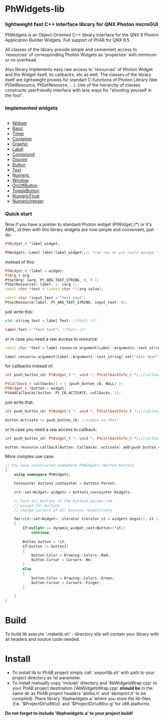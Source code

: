 # PhWidgets-lib

### lightweight fast C++ interface library for QNX Photon microGUI

PhWidgets is an Object-Oriented C++ library interface for the QNX 6 Photon Application Builder Widgets. Full support of PhAB for QNX 6.5 .

All classes of the library provide simple and convenient access to 'resources' of corresponding Photon Widgets as 'properties' with minimum or no overhead. 

Also library implements easy raw access to 'resources' of Photon Widget and the Widget itself, its callbacks, etc as well. The classes of the library itself are lightweight proxies for standart C-functions of Photon Library (like PtSetResource, PtGetResource, ...). Use of the hierarchy of classes constructs userfriendly interface with less ways for "shooting yourself in the foot".


### Implemented widgets ###

 <div class="center">
  <img src="https://oktonion.github.io/PhWidgets-lib/html/class_ph_widgets_1_1_widget.png" usemap="#PhWidgets::Widget_map" alt="">
  <map id="PhWidgets::Widget_map" name="PhWidgets::Widget_map">
<area href="https://oktonion.github.io/PhWidgets-lib/html/class_ph_widgets_1_1_basic.html" title="A superclass of basic resources for most widgets." alt="PhWidgets::Basic" shape="rect" coords="346,56,509,80">
<area href="https://oktonion.github.io/PhWidgets-lib/html/class_ph_widgets_1_1_timer.html" title="A widget that invokes a callback after a given length of time." alt="PhWidgets::Timer" shape="rect" coords="519,56,682,80">
<area href="https://oktonion.github.io/PhWidgets-lib/html/class_ph_widgets_1_1_container.html" title="Layout and geometry management for all container widgets." alt="PhWidgets::Container" shape="rect" coords="173,112,336,136">
<area href="https://oktonion.github.io/PhWidgets-lib/html/class_ph_widgets_1_1_graphic.html" title="Common resources for graphical widgets." alt="PhWidgets::Graphic" shape="rect" coords="346,112,509,136">
<area href="https://oktonion.github.io/PhWidgets-lib/html/class_ph_widgets_1_1_label.html" title="A text, bitmap, or image label." alt="PhWidgets::Label" shape="rect" coords="605,112,768,136">
<area href="class_ph_widgets_1_1_compound.html" title="Superclass for all compound widgets." alt="PhWidgets::Compound" shape="rect" coords="86,168,249,192">
<area href="https://oktonion.github.io/PhWidgets-lib/html/class_ph_widgets_1_1_disjoint.html" title="Superclass for disjoint widgets." alt="PhWidgets::Disjoint" shape="rect" coords="259,168,422,192">
<area href="https://oktonion.github.io/PhWidgets-lib/html/class_ph_widgets_1_1_button.html" title="A button for initiating an action." alt="PhWidgets::Button" shape="rect" coords="519,168,682,192">
<area href="https://oktonion.github.io/PhWidgets-lib/html/class_ph_widgets_1_1_text.html" title="Single-line text." alt="PhWidgets::Text" shape="rect" coords="692,168,855,192">
<area href="https://oktonion.github.io/PhWidgets-lib/html/class_ph_widgets_1_1_numeric.html" title="A superclass for numeric widgets." alt="PhWidgets::Numeric" shape="rect" coords="86,224,249,248">
<area href="https://oktonion.github.io/PhWidgets-lib/html/class_ph_widgets_1_1_window.html" title="An Application window that's managed by the Photon window manager." alt="PhWidgets::Window" shape="rect" coords="259,224,422,248">
<area href="https://oktonion.github.io/PhWidgets-lib/html/class_ph_widgets_1_1_on_off_button.html" title="An on/off button that can be set or unset." alt="PhWidgets::OnOffButton" shape="rect" coords="432,224,595,248">
<area href="https://oktonion.github.io/PhWidgets-lib/html/class_ph_widgets_1_1_toggle_button.html" title="A toggle switch that's either off or on." alt="PhWidgets::ToggleButton" shape="rect" coords="605,224,768,248">
<area href="https://oktonion.github.io/PhWidgets-lib/html/class_ph_widgets_1_1_numeric_float.html" title="Floating-point numeric widget." alt="PhWidgets::NumericFloat" shape="rect" coords="0,280,163,304">
<area href="https://oktonion.github.io/PhWidgets-lib/html/class_ph_widgets_1_1_numeric_integer.html" title="Integer numeric widget." alt="PhWidgets::NumericInteger" shape="rect" coords="173,280,336,304">
  </map>
</div>

* [Widget](https://oktonion.github.io/PhWidgets-lib/html/class_ph_widgets_1_1_widget.html)
* [Basic](https://oktonion.github.io/PhWidgets-lib/html/class_ph_widgets_1_1_basic.html)
* [Timer](https://oktonion.github.io/PhWidgets-lib/html/class_ph_widgets_1_1_timer.html)
* [Container](https://oktonion.github.io/PhWidgets-lib/html/class_ph_widgets_1_1_container.html)
* [Graphic](https://oktonion.github.io/PhWidgets-lib/html/class_ph_widgets_1_1_graphic.html)
* [Label](https://oktonion.github.io/PhWidgets-lib/html/class_ph_widgets_1_1_label.html)
* [Compound](https://oktonion.github.io/PhWidgets-lib/html/class_ph_widgets_1_1_compound.html)
* [Disjoint](https://oktonion.github.io/PhWidgets-lib/html/class_ph_widgets_1_1_disjoint.html)
* [Button](https://oktonion.github.io/PhWidgets-lib/html/class_ph_widgets_1_1_button.html)
* [Text](https://oktonion.github.io/PhWidgets-lib/html/class_ph_widgets_1_1_text.html)
* [Numeric](https://oktonion.github.io/PhWidgets-lib/html/class_ph_widgets_1_1_numeric.html)
* [Window](https://oktonion.github.io/PhWidgets-lib/html/class_ph_widgets_1_1_window.html)
* [OnOffButton](https://oktonion.github.io/PhWidgets-lib/html/class_ph_widgets_1_1_on_off_button.html)
* [ToggleButton](https://oktonion.github.io/PhWidgets-lib/html/class_ph_widgets_1_1_toggle_button.html)
* [NumericFloat](https://oktonion.github.io/PhWidgets-lib/html/class_ph_widgets_1_1_numeric_float.html)
* [NumericInteger](https://oktonion.github.io/PhWidgets-lib/html/class_ph_widgets_1_1_numeric_integer.html)

### Quick start ###

Now if you have a pointer to standard Photon widget (PtWidget_t*) or it's ABN_ id then with this library widgets are now simple and convenient, just do:

```cpp
PtWidget_t *label_widget;

PhWidgets::Label label(label_widget);// from now on you could manage 'label_widget' with this object 'label'
```

instead of this:

```cpp
PtWidget_t *label = widget;
PtArg_t arg;
PtSetArg( &arg, Pt_ARG_TEXT_STRING, 0, 0 );
PtGetResources( label, 1, &arg );
const char *text = (const char *)(arg.value);

const char *input_text = "test text";
PtSetResource(label, Pt_ARG_TEXT_STRING, input_text, 0);
```

just write this:

```cpp
std::string text = label.Text; //thats it!

label.Text = "test text"; //thats it!
```

or in case you need a raw access to resource:

```cpp
const char *text = label.resource.argument[Label::Arguments::text_string].get();

label.resource.argument[Label::Arguments::text_string].set("test text");
```

for callbacks instead of:

```cpp
int push_button_cb( PtWidget_t *, void *, PtCallbackInfo_t *);//callback is defined somewhere

PtCallback_t callbacks[] = { {push_button_cb, NULL} };
PtWidget_t *button = widget;
PtAddCallbacks(button, Pt_CB_ACTIVATE, callbacks, 1);
```

just write that:

```cpp
int push_button_cb( PtWidget_t *, void *, PtCallbackInfo_t *);//callback is defined somewhere

button.Activate += push_button_cb; //simple as that!
```

or in case you need a raw access to callback:

```cpp
int push_button_cb( PtWidget_t *, void *, PtCallbackInfo_t *);//callback is defined somewhere

button.resource.callback[Button::Callbacks::activate].add(push_button_cb);
```

More complex use case:

```cpp
// You have constructed somewhere PhWidgets::Button button1
{
    using namespace PhWidgets;

    Containter button1_containter = button1.Parent;

    std::set<Widget> widgets = button1_containter.Widgets;

    // turn all buttons of the button1 parent red
    // except for button1
    // change cursors of all buttons respectively

    for(std::set<Widget>::iterator iterator it = widgets.begin(); it != widgets.end(); ++it)
    {
        if(nullptr == dynamic_widget_cast<Button>(*it))
            continue;
        
        Button button = *it;
        if(button != button1)
        {
            button.Color = Drawing::Colors::Red;
            button.Cursor = Cursors::No;
        }
        else
        {
            button.Color = Drawing::Colors::Green;
            button.Cursor = Cursors::Finger;
        }
        
    }
}
```

# Build

To build lib execute '.makelib.sh' - directory slib will contain your library with all headers and source code needed.

# Install

* To install lib to PhAB project simply call '.exportlib.sh' with path to your project directory as 1st parameter.
* To install manually copy 'include' directory and 'AbWidgetsWrap.cpp' to your PhAB project destination ('AbWidgetsWrap.cpp' **should be** in the same dir as PhAB project headers 'ablibs.h' and 'abimport.h' to be compiled). Place library 'libphwidgets.a' where you store the lib-files (f.e. '$ProjectDir\x86\o\' and '$ProjectDir\x86\o-g\' for x86 platform).

**Do not forget to include 'libphwidgets.a' to your project build!**
